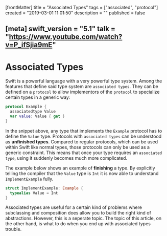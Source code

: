 [frontMatter]
title = "Associated Types"
tags = ["associated", "protocol"]
created = "2019-03-01 11:01:50"
description = ""
published = false

[meta]
swift_version = "5.1"
talk = "https://www.youtube.com/watch?v=P_ifSjia9mE"
---

# Associated Types

Swift is a powerful language with a very powerful type system. Among the
features that define said type system are `associated types`. They can
be defined on a `protocol` to allow implementors of the `protocol` to
specialize certain types in a generic way:

``` Swift
protocol Example {
  associatedtype Value
  var value: Value { get }
}
```

In the snippet above, any type that implements the `Example` protocol
has to define the `Value` type. Protocols with `associated types` can be
understood as **unfinished types**. Compared to regular protocols, which
can be used within Swift like normal types, those protocols can only be
used as a generic constraint. This means that once your type requires an
`associated type`, using it suddenly becomes much more complicated.

The example below shows an example of ****finishing**** a type. By
explicitly telling the compiler that the `Value` type is `Int` it is now
able to understand `ImplementExample` fully.

``` Swift
struct ImplementExample: Example {
  typealias Value = Int
}
```

Associated types are useful for a certain kind of problems where
subclassing and composition does allow you to build the right kind of
abstractions. However, this is a seperate
topic. The topic of this article, on the other hand, is what to do when
you end up with associated types trouble.
